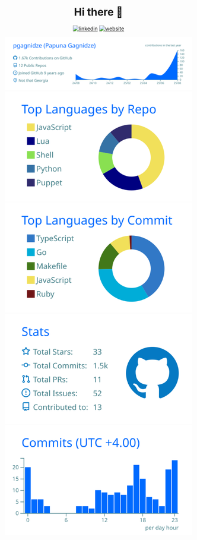 <div align="center">

# Hi there 👋

[linkedin]: https://img.shields.io/static/v1?label=&message=LinkedIn&&color=3B3B7A&logo=linkedin
[website]: https://img.shields.io/static/v1?label=&message=Website&&color=3B3B7A&logo=website

[![linkedin]](https://linkedin.com/in/papuna-gagnidze/)
[![website]](https://loopback.one/)

<img src="https://raw.githubusercontent.com/pgagnidze/pgagnidze/main/profile-summary-card-output/transparent/0-profile-details.svg">
<img src="https://raw.githubusercontent.com/pgagnidze/pgagnidze/main/profile-summary-card-output/transparent/1-repos-per-language.svg">
<img src="https://raw.githubusercontent.com/pgagnidze/pgagnidze/main/profile-summary-card-output/transparent/2-most-commit-language.svg">
<img src="https://raw.githubusercontent.com/pgagnidze/pgagnidze/main/profile-summary-card-output/transparent/3-stats.svg">
<img src="https://raw.githubusercontent.com/pgagnidze/pgagnidze/main/profile-summary-card-output/transparent/4-productive-time.svg">

</div>
